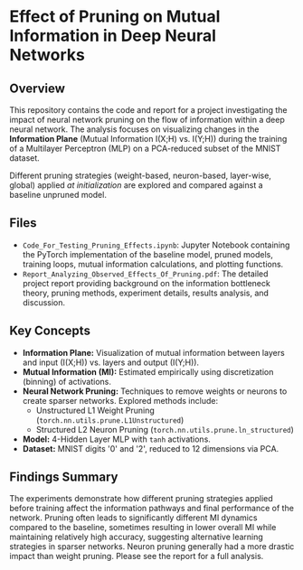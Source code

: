 # Effect of Pruning on Mutual Information in Deep Neural Networks

## Overview

This repository contains the code and report for a project investigating the impact of neural network pruning on the flow of information within a deep neural network. The analysis focuses on visualizing changes in the **Information Plane** (Mutual Information I(X;H) vs. I(Y;H)) during the training of a Multilayer Perceptron (MLP) on a PCA-reduced subset of the MNIST dataset.

Different pruning strategies (weight-based, neuron-based, layer-wise, global) applied *at initialization* are explored and compared against a baseline unpruned model.

## Files

*   `Code_For_Testing_Pruning_Effects.ipynb`: Jupyter Notebook containing the PyTorch implementation of the baseline model, pruned models, training loops, mutual information calculations, and plotting functions.
*   `Report_Analyzing_Observed_Effects_Of_Pruning.pdf`: The detailed project report providing background on the information bottleneck theory, pruning methods, experiment details, results analysis, and discussion.

## Key Concepts

*   **Information Plane:** Visualization of mutual information between layers and input (I(X;H)) vs. layers and output (I(Y;H)).
*   **Mutual Information (MI):** Estimated empirically using discretization (binning) of activations.
*   **Neural Network Pruning:** Techniques to remove weights or neurons to create sparser networks. Explored methods include:
    *   Unstructured L1 Weight Pruning (`torch.nn.utils.prune.L1Unstructured`)
    *   Structured L2 Neuron Pruning (`torch.nn.utils.prune.ln_structured`)
*   **Model:** 4-Hidden Layer MLP with `tanh` activations.
*   **Dataset:** MNIST digits '0' and '2', reduced to 12 dimensions via PCA.

## Findings Summary

The experiments demonstrate how different pruning strategies applied before training affect the information pathways and final performance of the network. Pruning often leads to significantly different MI dynamics compared to the baseline, sometimes resulting in lower overall MI while maintaining relatively high accuracy, suggesting alternative learning strategies in sparser networks. Neuron pruning generally had a more drastic impact than weight pruning. Please see the report for a full analysis.
